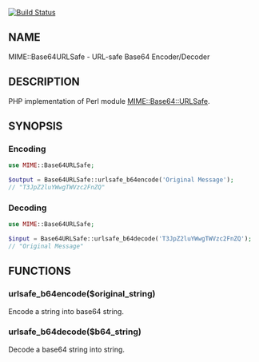 [![Build Status](https://travis-ci.org/yowcow/php-mime-base64-urlsafe.svg?branch=master)](https://travis-ci.org/yowcow/php-mime-base64-urlsafe)

NAME
----

MIME::Base64URLSafe - URL-safe Base64 Encoder/Decoder

DESCRIPTION
-----------

PHP implementation of Perl module [MIME::Base64::URLSafe](https://metacpan.org/pod/MIME::Base64::URLSafe).

SYNOPSIS
--------

### Encoding

~~~php
use MIME::Base64URLSafe;

$output = Base64URLSafe::urlsafe_b64encode('Original Message');
// "T3JpZ2luYWwgTWVzc2FnZQ"
~~~

### Decoding

~~~php
use MIME::Base64URLSafe;

$input = Base64URLSafe::urlsafe_b64decode('T3JpZ2luYWwgTWVzc2FnZQ');
// "Original Message"
~~~

FUNCTIONS
---------

### urlsafe_b64encode($original_string)

Encode a string into base64 string.

### urlsafe_b64decode($b64_string)

Decode a base64 string into string.
